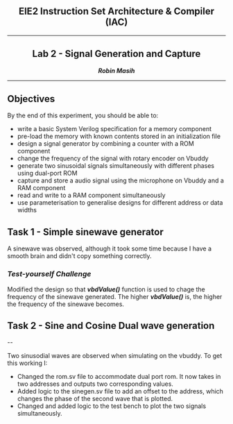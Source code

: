 <center>

## EIE2 Instruction Set Architecture & Compiler (IAC)

---
## Lab 2 - Signal Generation and Capture

**_Robin Masih_**

---

</center>

## Objectives
By the end of this experiment, you should be able to:
* write a basic System Verilog specification for a memory component
* pre-load the memory with known contents stored in an initialization file
* design a signal generator by combining a counter with a ROM component
* change the frequency of the signal with rotary encoder on Vbuddy
* generate two sinusoidal signals simultaneously with different phases using dual-port ROM
* capture and store a audio signal using the microphone on Vbuddy and a RAM component
* read and write to a RAM component simultaneously
* use parameterisation to generalise designs for different address or data widths

## Task 1 - Simple sinewave generator

A sinewave was observed, although it took some time because I have a smooth brain and didn't copy something correctly.

### _Test-yourself Challenge_ 

Modified the design so that **_vbdValue()_** function is used to chage the frequency of the sinewave generated. The higher **_vbdValue()_** is, the higher the frequency of the sinewave becomes.

## Task 2 - Sine and Cosine Dual wave generation

--

Two sinusodial waves are observed when simulating on the vbuddy. To get this working I:
- Changed the rom.sv file to accommodate dual port rom. It now takes in two addresses and outputs two corresponding values.
- Added logic to the sinegen.sv file to add an offset to the address, which changes the phase of the second wave that is plotted. 
- Changed and added logic to the test bench to plot the two signals simultaneously.


